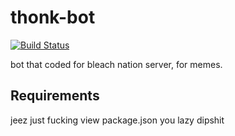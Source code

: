 # thonk-bot
[![Build Status](https://circleci.com/gh/tsblock/hitler-bot.png?circle-token=:circle-token)](https://circleci.com/gh/tsblock/thonk-bot)

bot that coded for bleach nation server, for memes.

## Requirements
jeez just fucking view package.json you lazy dipshit
